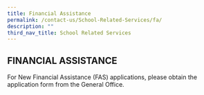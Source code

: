 ```yaml
---
title: Financial Assistance
permalink: /contact-us/School-Related-Services/fa/
description: ""
third_nav_title: School Related Services
---
```

## FINANCIAL ASSISTANCE

For New Financial Assistance (FAS) applications, please obtain the application form from the General Office.